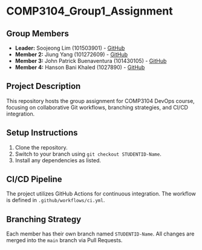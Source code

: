 # COMP3104_Group1_Assignment

## Group Members

- **Leader:** Soojeong Lim (101503901) - [GitHub](https://github.com/HamiLia)
- **Member 2:** Jiung Yang (101272609) - [GitHub](https://github.com/fullstackjiung)
- **Member 3:** John Patrick Buenaventura (101430105) - [GitHub](https://github.com/Pebble-0)
- **Member 4:** Hanson Bani Khaled (1027890) - [GitHub](https://github.com/)

## Project Description

This repository hosts the group assignment for COMP3104 DevOps course, focusing on collaborative Git workflows, branching strategies, and CI/CD integration.

## Setup Instructions

1. Clone the repository.
2. Switch to your branch using `git checkout STUDENTID-Name`.
3. Install any dependencies as listed.

## CI/CD Pipeline

The project utilizes GitHub Actions for continuous integration. The workflow is defined in `.github/workflows/ci.yml`.

## Branching Strategy

Each member has their own branch named `STUDENTID-Name`. All changes are merged into the `main` branch via Pull Requests.
